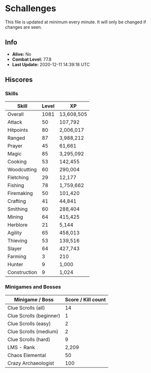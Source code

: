 # Schallenges

This file is updated at minimum every minute. It will only be changed if changes are seen.

## Info

 - **Alive:** No
 - **Combat Level:** 77.8
 - **Last Update:** 2020-12-11 14:39:18 UTC

## Hiscores

### Skills

| Skill | Level | XP |
|--|--|--|
| Overall | 1081 | 13,608,505 |
| Attack | 50 | 107,792 |
| Hitpoints | 80 | 2,006,017 |
| Ranged | 87 | 3,988,212 |
| Prayer | 45 | 61,661 |
| Magic | 85 | 3,295,092 |
| Cooking | 53 | 142,455 |
| Woodcutting | 60 | 290,004 |
| Fletching | 29 | 12,177 |
| Fishing | 78 | 1,759,662 |
| Firemaking | 50 | 101,420 |
| Crafting | 41 | 44,841 |
| Smithing | 60 | 288,404 |
| Mining | 64 | 415,425 |
| Herblore | 21 | 5,144 |
| Agility | 65 | 458,013 |
| Thieving | 53 | 139,516 |
| Slayer | 64 | 427,743 |
| Farming | 3 | 210 |
| Hunter | 9 | 1,000 |
| Construction | 9 | 1,024 |

### Minigames and Bosses

| Minigame / Boss | Score / Kill count |
|--|--|
| Clue Scrolls (all) | 14 |
| Clue Scrolls (beginner) | 1 |
| Clue Scrolls (easy) | 2 |
| Clue Scrolls (medium) | 2 |
| Clue Scrolls (hard) | 9 |
| LMS - Rank | 2,209 |
| Chaos Elemental | 50 |
| Crazy Archaeologist | 100 |
